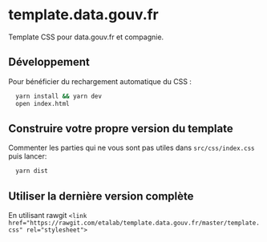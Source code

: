 # template.data.gouv.fr

Template CSS pour data.gouv.fr et compagnie.

## Développement

Pour bénéficier du rechargement automatique du CSS :

```bash
  yarn install && yarn dev
  open index.html
```

## Construire votre propre version du template

Commenter les parties qui ne vous sont pas utiles dans `src/css/index.css` puis lancer:
```bash
  yarn dist
```

## Utiliser la dernière version complète

En utilisant rawgit `<link href="https://rawgit.com/etalab/template.data.gouv.fr/master/template.css" rel="stylesheet">`
